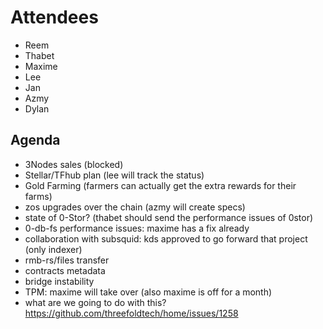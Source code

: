 # Attendees 
- Reem
- Thabet
- Maxime
- Lee
- Jan
- Azmy
- Dylan


## Agenda
- 3Nodes sales (blocked)
- Stellar/TFhub plan (lee will track the status)
- Gold Farming (farmers can actually get the extra rewards for their farms)
- zos upgrades over the chain (azmy will create specs)
- state of 0-Stor? (thabet should send the performance issues of 0stor)
- 0-db-fs performance issues: maxime has a fix already
- collaboration with subsquid: kds approved to go forward that project (only indexer)
- rmb-rs/files transfer
- contracts metadata
- bridge instability
- TPM: maxime will take over (also maxime is off for a month)
- what are we going to do with this? https://github.com/threefoldtech/home/issues/1258 
